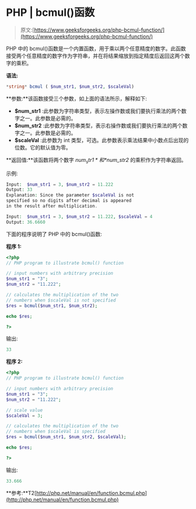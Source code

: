 # PHP | bcmul()函数

> 原文:[https://www.geeksforgeeks.org/php-bcmul-function/](https://www.geeksforgeeks.org/php-bcmul-function/)

PHP 中的 bcmul()函数是一个内置函数，用于乘以两个任意精度的数字。此函数接受两个任意精度的数字作为字符串，并在将结果缩放到指定精度后返回这两个数字的乘积。

**语法:**

```php
*string* bcmul ( $num_str1, $num_str2, $scaleVal)
```

**参数:**该函数接受三个参数，如上面的语法所示，解释如下:

*   **$num_str1** :此参数为字符串类型，表示左操作数或我们要执行乘法的两个数字之一。此参数是必需的。
*   **$num_str2** :此参数为字符串类型，表示右操作数或我们要执行乘法的两个数字之一。此参数是必需的。
*   **$scaleVal** :此参数为 int 类型，可选。此参数表示乘法结果中小数点后出现的位数。它的默认值为零。

**返回值:**该函数将两个数字 *$num_str1* 和 *$num_str2* 的乘积作为字符串返回。

示例:

```php
Input:  $num_str1 = 3, $num_str2 = 11.222
Output: 33
Explanation: Since the parameter $scaleVal is not 
specified so no digits after decimal is appeared 
in the result after multiplication.

Input:  $num_str1 = 3, $num_str2 = 11.222, $scaleVal = 4
Output: 36.6660

```

下面的程序说明了 PHP 中的 bcmul()函数:

**程序 1:**

```php
<?php
// PHP program to illustrate bcmul() function

// input numbers with arbitrary precision
$num_str1 = "3";
$num_str2 = "11.222";

// calculates the multiplication of the two
// numbers when $scaleVal is not specified
$res = bcmul($num_str1, $num_str2);

echo $res;

?>
```

输出:

```php
33

```

**程序 2:**

```php
<?php
// PHP program to illustrate bcmul() function

// input numbers with arbitrary precision
$num_str1 = "3";
$num_str2 = "11.222";

// scale value
$scaleVal = 3;

// calculates the multiplication of the two
// numbers when $scaleVal is specified
$res = bcmul($num_str1, $num_str2, $scaleVal);

echo $res;

?>
```

输出:

```php
33.666

```

**参考:**T2[http://php.net/manual/en/function.bcmul.php](http://php.net/manual/en/function.bcmul.php)